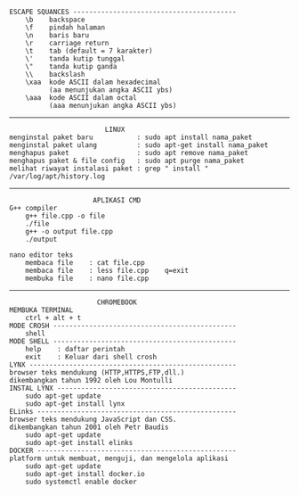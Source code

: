     ESCAPE SQUANCES -----------------------------------------
        \b    backspace
        \f    pindah halaman
        \n    baris baru
        \r    carriage return
        \t    tab (default = 7 karakter)
        \'    tanda kutip tunggal
        \"    tanda kutip ganda
        \\    backslash
        \xaa  kode ASCII dalam hexadecimal 
              (aa menunjukan angka ASCII ybs)
        \aaa  kode ASCII dalam octal 
              (aaa menunjukan angka ASCII ybs)
------------------------------------------------------------
                            LINUX
    menginstal paket baru           : sudo apt install nama_paket
    menginstal paket ulang          : sudo apt-get install nama_paket
    menghapus paket                 : sudo apt remove nama_paket
    menghapus paket & file config   : sudo apt purge nama_paket
    melihat riwayat instalasi paket : grep " install " /var/log/apt/history.log
    
------------------------------------------------------------
                         APLIKASI CMD
    G++ compiler
        g++ file.cpp -o file
        ./file
        g++ -o output file.cpp
        ./output
    
    nano editor teks
        membaca file    : cat file.cpp
        membaca file    : less file.cpp    q=exit
        membuka file    : nano file.cpp
------------------------------------------------------------                        
                          CHROMEBOOK
    MEMBUKA TERMINAL
        ctrl + alt + t
    MODE CROSH ----------------------------------------------
        shell
    MODE SHELL ----------------------------------------------
        help    : daftar perintah
        exit    : Keluar dari shell crosh
    LYNX ----------------------------------------------------
    browser teks mendukung (HTTP,HTTPS,FTP,dll.)
    dikembangkan tahun 1992 oleh Lou Montulli
    INSTAL LYNX ---------------------------------------------
        sudo apt-get update
        sudo apt-get install lynx
    ELinks --------------------------------------------------
    browser teks mendukung JavaScript dan CSS.
    dikembangkan tahun 2001 oleh Petr Baudis
        sudo apt-get update
        sudo apt-get install elinks
    DOCKER --------------------------------------------------
    platform untuk membuat, menguji, dan mengelola aplikasi
        sudo apt-get update
        sudo apt-get install docker.io
        sudo systemctl enable docker
